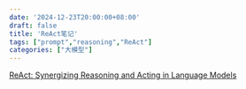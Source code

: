 ```yaml
---
date: '2024-12-23T20:00:00+08:00'
draft: false
title: 'ReAct笔记'
tags: ["prompt","reasoning","ReAct"]
categories: ["大模型"]
---
```


[ReAct: Synergizing Reasoning and Acting in Language Models](https://xves6ft58q.feishu.cn/docx/TWBLdgdVColtwBxYw2gchtJ5nNg?from=from_copylink)
